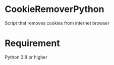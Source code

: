 # CookieRemoverPython
Script that removes cookies from internet browser 

# Requirement
Python 3.8 or higher 

